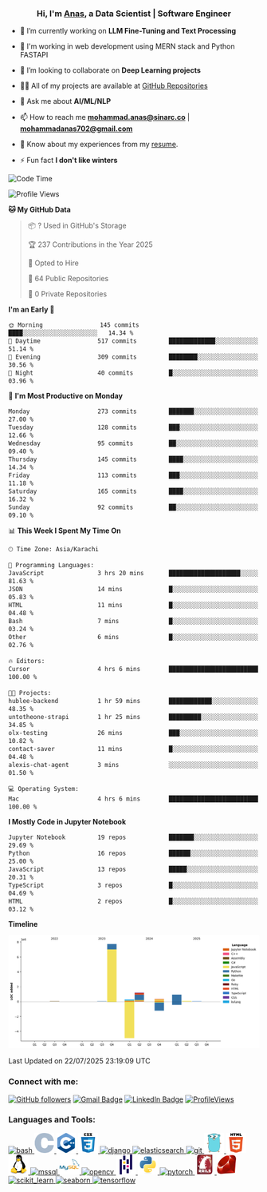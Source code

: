 <h3 align="center">Hi, I'm <a href="https://www.linkedin.com/in/mohammad-anas4321">Anas</a>, a Data Scientist | Software Engineer</h3>


- 🔭 I’m currently working on **LLM Fine-Tuning and Text Processing**

- 💼 I'm working in web development using MERN stack and Python FASTAPI

- 👯 I’m looking to collaborate on **Deep Learning projects**

- 👨‍💻 All of my projects are available at [GitHub Repositories](https://github.com/AnasMohammad4321?tab=repositories)

- 💬 Ask me about **AI/ML/NLP**

- 📫 How to reach me **mohammad.anas@sinarc.co** | **mohammadanas702@gmail.com**

- 📄 Know about my experiences from my [resume](https://drive.google.com/drive/folders/1b7yAE4zIYfjnvB8iA9lviMw5danM3bSz?usp=drive_link).

- ⚡ Fun fact **I don't like winters**

<!--START_SECTION:waka-->
![Code Time](http://img.shields.io/badge/Code%20Time-19%20hrs%208%20mins-blue)

![Profile Views](http://img.shields.io/badge/Profile%20Views-1-blue)

**🐱 My GitHub Data** 

> 📦 ? Used in GitHub's Storage 
 > 
> 🏆 237 Contributions in the Year 2025
 > 
> 💼 Opted to Hire
 > 
> 📜 64 Public Repositories 
 > 
> 🔑 0 Private Repositories 
 > 
**I'm an Early 🐤** 

```text
🌞 Morning                145 commits         ████░░░░░░░░░░░░░░░░░░░░░   14.34 % 
🌆 Daytime                517 commits         █████████████░░░░░░░░░░░░   51.14 % 
🌃 Evening                309 commits         ████████░░░░░░░░░░░░░░░░░   30.56 % 
🌙 Night                  40 commits          █░░░░░░░░░░░░░░░░░░░░░░░░   03.96 % 
```
📅 **I'm Most Productive on Monday** 

```text
Monday                   273 commits         ███████░░░░░░░░░░░░░░░░░░   27.00 % 
Tuesday                  128 commits         ███░░░░░░░░░░░░░░░░░░░░░░   12.66 % 
Wednesday                95 commits          ██░░░░░░░░░░░░░░░░░░░░░░░   09.40 % 
Thursday                 145 commits         ████░░░░░░░░░░░░░░░░░░░░░   14.34 % 
Friday                   113 commits         ███░░░░░░░░░░░░░░░░░░░░░░   11.18 % 
Saturday                 165 commits         ████░░░░░░░░░░░░░░░░░░░░░   16.32 % 
Sunday                   92 commits          ██░░░░░░░░░░░░░░░░░░░░░░░   09.10 % 
```


📊 **This Week I Spent My Time On** 

```text
🕑︎ Time Zone: Asia/Karachi

💬 Programming Languages: 
JavaScript               3 hrs 20 mins       ████████████████████░░░░░   81.63 % 
JSON                     14 mins             █░░░░░░░░░░░░░░░░░░░░░░░░   05.83 % 
HTML                     11 mins             █░░░░░░░░░░░░░░░░░░░░░░░░   04.48 % 
Bash                     7 mins              █░░░░░░░░░░░░░░░░░░░░░░░░   03.24 % 
Other                    6 mins              █░░░░░░░░░░░░░░░░░░░░░░░░   02.76 % 

🔥 Editors: 
Cursor                   4 hrs 6 mins        █████████████████████████   100.00 % 

🐱‍💻 Projects: 
hublee-backend           1 hr 59 mins        ████████████░░░░░░░░░░░░░   48.35 % 
untotheone-strapi        1 hr 25 mins        █████████░░░░░░░░░░░░░░░░   34.85 % 
olx-testing              26 mins             ███░░░░░░░░░░░░░░░░░░░░░░   10.82 % 
contact-saver            11 mins             █░░░░░░░░░░░░░░░░░░░░░░░░   04.48 % 
alexis-chat-agent        3 mins              ░░░░░░░░░░░░░░░░░░░░░░░░░   01.50 % 

💻 Operating System: 
Mac                      4 hrs 6 mins        █████████████████████████   100.00 % 
```

**I Mostly Code in Jupyter Notebook** 

```text
Jupyter Notebook         19 repos            ███████░░░░░░░░░░░░░░░░░░   29.69 % 
Python                   16 repos            ██████░░░░░░░░░░░░░░░░░░░   25.00 % 
JavaScript               13 repos            █████░░░░░░░░░░░░░░░░░░░░   20.31 % 
TypeScript               3 repos             █░░░░░░░░░░░░░░░░░░░░░░░░   04.69 % 
HTML                     2 repos             █░░░░░░░░░░░░░░░░░░░░░░░░   03.12 % 
```



**Timeline**

![Lines of Code chart](https://raw.githubusercontent.com/AnasMohammad4321/AnasMohammad4321/main/assets/bar_graph.png)


 Last Updated on 22/07/2025 23:19:09 UTC
<!--END_SECTION:waka-->


<h3 align="left">Connect with me:</h3>

[![GitHub followers](https://img.shields.io/github/followers/Sinarc-co?label=Follow&style=social)](https://github.com/AnasMohammad4321/?tab=follow)
[![Gmail Badge](https://img.shields.io/badge/-mohammad.anas@sinarc.co-c14438?style=social&logo=Gmail&logoColor=red&link=mailto:mohammad.anas@sinarc.co)](mailto:mohammad.anas@sinarc.co)
[![LinkedIn Badge](https://img.shields.io/badge/-LinkedIn-blue?style=social&logo=Linkedin&logoColor=blue&link=https://www.linkedin.com/in/mohammad-anas4321/)](https://www.linkedin.com/in/mohammad-anas4321/)
[![ProfileViews](https://komarev.com/ghpvc/?username=AnasMohammad4321)](https://komarev.com/ghpvc/?username=AnasMohammad4321)

<h3 align="left">Languages and Tools:</h3>
<p align="left"> <a href="https://www.gnu.org/software/bash/" target="_blank" rel="noreferrer"> <img src="https://www.vectorlogo.zone/logos/gnu_bash/gnu_bash-icon.svg" alt="bash" width="40" height="40"/> </a> <a href="https://www.cprogramming.com/" target="_blank" rel="noreferrer"> <img src="https://raw.githubusercontent.com/devicons/devicon/master/icons/c/c-original.svg" alt="c" width="40" height="40"/> </a> <a href="https://www.w3schools.com/cpp/" target="_blank" rel="noreferrer"> <img src="https://raw.githubusercontent.com/devicons/devicon/master/icons/cplusplus/cplusplus-original.svg" alt="cplusplus" width="40" height="40"/> </a> <a href="https://www.w3schools.com/css/" target="_blank" rel="noreferrer"> <img src="https://raw.githubusercontent.com/devicons/devicon/master/icons/css3/css3-original-wordmark.svg" alt="css3" width="40" height="40"/> </a> <a href="https://www.djangoproject.com/" target="_blank" rel="noreferrer"> <img src="https://cdn.worldvectorlogo.com/logos/django.svg" alt="django" width="40" height="40"/> </a> <a href="https://www.elastic.co" target="_blank" rel="noreferrer"> <img src="https://www.vectorlogo.zone/logos/elastic/elastic-icon.svg" alt="elasticsearch" width="40" height="40"/> </a> <a href="https://git-scm.com/" target="_blank" rel="noreferrer"> <img src="https://www.vectorlogo.zone/logos/git-scm/git-scm-icon.svg" alt="git" width="40" height="40"/> </a> <a href="https://golang.org" target="_blank" rel="noreferrer"> <img src="https://raw.githubusercontent.com/devicons/devicon/master/icons/go/go-original.svg" alt="go" width="40" height="40"/> </a> <a href="https://www.w3.org/html/" target="_blank" rel="noreferrer"> <img src="https://raw.githubusercontent.com/devicons/devicon/master/icons/html5/html5-original-wordmark.svg" alt="html5" width="40" height="40"/> </a> <a href="https://www.linux.org/" target="_blank" rel="noreferrer"> <img src="https://raw.githubusercontent.com/devicons/devicon/master/icons/linux/linux-original.svg" alt="linux" width="40" height="40"/> </a> <a href="https://www.microsoft.com/en-us/sql-server" target="_blank" rel="noreferrer"> <img src="https://www.svgrepo.com/show/303229/microsoft-sql-server-logo.svg" alt="mssql" width="40" height="40"/> </a> <a href="https://www.mysql.com/" target="_blank" rel="noreferrer"> <img src="https://raw.githubusercontent.com/devicons/devicon/master/icons/mysql/mysql-original-wordmark.svg" alt="mysql" width="40" height="40"/> </a> <a href="https://opencv.org/" target="_blank" rel="noreferrer"> <img src="https://www.vectorlogo.zone/logos/opencv/opencv-icon.svg" alt="opencv" width="40" height="40"/> </a> <a href="https://pandas.pydata.org/" target="_blank" rel="noreferrer"> <img src="https://raw.githubusercontent.com/devicons/devicon/2ae2a900d2f041da66e950e4d48052658d850630/icons/pandas/pandas-original.svg" alt="pandas" width="40" height="40"/> </a> <a href="https://www.python.org" target="_blank" rel="noreferrer"> <img src="https://raw.githubusercontent.com/devicons/devicon/master/icons/python/python-original.svg" alt="python" width="40" height="40"/> </a> <a href="https://pytorch.org/" target="_blank" rel="noreferrer"> <img src="https://www.vectorlogo.zone/logos/pytorch/pytorch-icon.svg" alt="pytorch" width="40" height="40"/> </a> <a href="https://rubyonrails.org" target="_blank" rel="noreferrer"> <img src="https://raw.githubusercontent.com/devicons/devicon/master/icons/rails/rails-original-wordmark.svg" alt="rails" width="40" height="40"/> </a> <a href="https://www.ruby-lang.org/en/" target="_blank" rel="noreferrer"> <img src="https://raw.githubusercontent.com/devicons/devicon/master/icons/ruby/ruby-original.svg" alt="ruby" width="40" height="40"/> </a> <a href="https://scikit-learn.org/" target="_blank" rel="noreferrer"> <img src="https://upload.wikimedia.org/wikipedia/commons/0/05/Scikit_learn_logo_small.svg" alt="scikit_learn" width="40" height="40"/> </a> <a href="https://seaborn.pydata.org/" target="_blank" rel="noreferrer"> <img src="https://seaborn.pydata.org/_images/logo-mark-lightbg.svg" alt="seaborn" width="40" height="40"/> </a> <a href="https://www.tensorflow.org" target="_blank" rel="noreferrer"> <img src="https://www.vectorlogo.zone/logos/tensorflow/tensorflow-icon.svg" alt="tensorflow" width="40" height="40"/> </a> </p>
